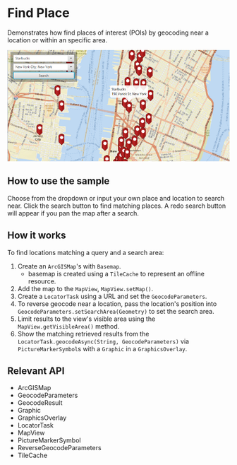 <h1>Find Place</h1>

<p>Demonstrates how find places of interest (POIs) by geocoding near a location or within an specific area.</p>

<p><img src="FindPlace.png"/></p>

<h2>How to use the sample</h2>

<p>Choose from the dropdown or input your own place and location to search near. Click the search button to find matching places. A redo search button will appear if you pan the map after a search.</p>

<h2>How it works</h2>

<p>To find locations matching a query and a search area:</p>

<ol>
    <li>Create an <code>ArcGISMap</code>'s with <code>Basemap</code>.
        <ul><li>basemap is created using a <code>TileCache</code> to represent an offline resource. </li></ul></li>
    <li>Add the map to the <code>MapView</code>, <code>MapView.setMap()</code>. </li>
    <li>Create a <code>LocatorTask</code> using a URL and set the <code>GeocodeParameters</code>.</li>
    <li>To reverse geocode near a location, pass the location's position into <code>GeocodeParameters.setSearchArea(Geometry)</code> to set the search area.</li>
    <li>Limit results to the view's visible area using the <code>MapView.getVisibleArea()</code> method.</li>
    <li>Show the matching retrieved results from the <code>LocatorTask.geocodeAsync(String, GeocodeParameters)</code> via <code>PictureMarkerSymbol</code>s with a <code>Graphic</code> in a <code>GraphicsOverlay</code>.</li>
</ol>

<h2>Relevant API</h2>

<ul>
    <li>ArcGISMap</li>
    <li>GeocodeParameters</li>
    <li>GeocodeResult</li>
    <li>Graphic</li>
    <li>GraphicsOverlay</li>
    <li>LocatorTask </li>
    <li>MapView</li>
    <li>PictureMarkerSymbol</li>
    <li>ReverseGeocodeParameters</li>
    <li>TileCache</li>
</ul>



